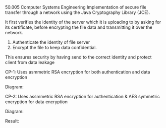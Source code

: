 50.005 Computer Systems Engineering 
Implementation of secure file transfer through a network using the Java Cryptography Library (JCE).

It first verifies the identity of the server which it is uploading to by asking for its certificate, before encrypting the file data and transmitting it over the network.

1) Authenticate the identity of file server
2) Encrypt the file to keep data confidential.

This ensures security by having send to the correct identity and protect client from data leakage




CP-1: Uses asmmetric RSA encryption for both authentication and data encryption 


Diagram:



CP-2: Uses assmmetric RSA encryption for authentication & AES symmetric encryption for data encryption

Diagram:



Result:
